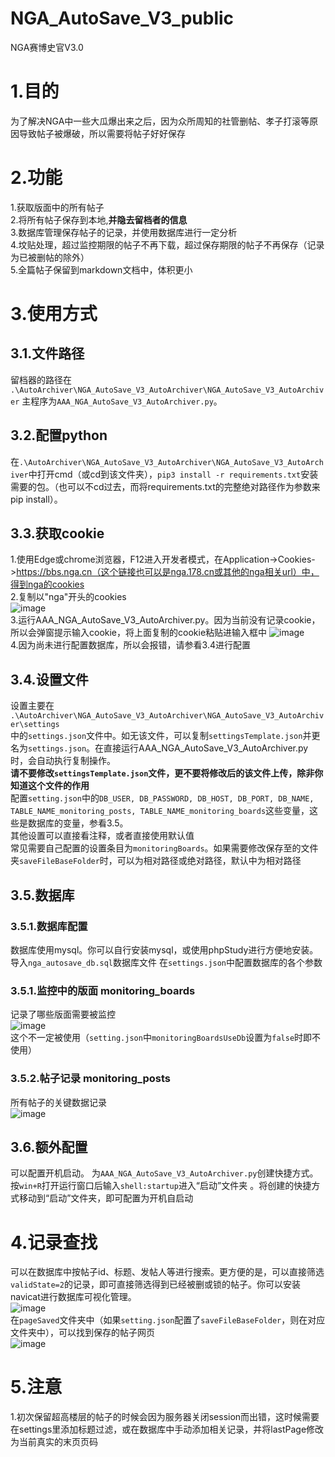 # NGA_AutoSave_V3_public
 NGA赛博史官V3.0

# 1.目的

为了解决NGA中一些大瓜爆出来之后，因为众所周知的社管删帖、孝子打滚等原因导致帖子被爆破，所以需要将帖子好好保存

# 2.功能

1.获取版面中的所有帖子  
2.将所有帖子保存到本地,**并隐去留档者的信息**  
3.数据库管理保存帖子的记录，并使用数据库进行一定分析  
4.坟贴处理，超过监控期限的帖子不再下载，超过保存期限的帖子不再保存（记录为已被删帖的除外）  
5.全篇帖子保留到markdown文档中，体积更小

# 3.使用方式

## 3.1.文件路径

留档器的路径在
```.\AutoArchiver\NGA_AutoSave_V3_AutoArchiver\NGA_AutoSave_V3_AutoArchiver```
主程序为```AAA_NGA_AutoSave_V3_AutoArchiver.py```。

## 3.2.配置python

在```.\AutoArchiver\NGA_AutoSave_V3_AutoArchiver\NGA_AutoSave_V3_AutoArchiver```中打开cmd（或cd到该文件夹），```pip3 install -r requirements.txt```安装需要的包。（也可以不cd过去，而将requirements.txt的完整绝对路径作为参数来pip install）。


## 3.3.获取cookie

1.使用Edge或chrome浏览器，F12进入开发者模式，在Application->Cookies->https://bbs.nga.cn（这个链接也可以是nga.178.cn或其他的nga相关url）中，得到nga的cookies  
2.复制以"nga"开头的cookies  
![image](https://github.com/soyussleet/NGA_AutoSave_V3_public/assets/164469268/b337e4cf-5162-48d6-8c33-09fc5f210157)  
3.运行AAA_NGA_AutoSave_V3_AutoArchiver.py。因为当前没有记录cookie，所以会弹窗提示输入cookie，将上面复制的cookie粘贴进输入框中
![image](https://github.com/soyussleet/NGA_AutoSave_V3_public/assets/164469268/e4340587-1fe8-406a-b698-3df83a26de0f)   
4.因为尚未进行配置数据库，所以会报错，请参看3.4进行配置

## 3.4.设置文件

设置主要在
```.\AutoArchiver\NGA_AutoSave_V3_AutoArchiver\NGA_AutoSave_V3_AutoArchiver\settings```   
中的```settings.json```文件中。如无该文件，可以复制```settingsTemplate.json```并更名为```settings.json```。在直接运行AAA_NGA_AutoSave_V3_AutoArchiver.py时，会自动执行复制操作。   
**请不要修改```settingsTemplate.json```文件，更不要将修改后的该文件上传，除非你知道这个文件的作用**   
配置```setting.json```中的```DB_USER, DB_PASSWORD, DB_HOST, DB_PORT, DB_NAME, TABLE_NAME_monitoring_posts, TABLE_NAME_monitoring_boards```这些变量，这些是数据库的变量，参看3.5。   
其他设置可以直接看注释，或者直接使用默认值   
常见需要自己配置的设置条目为```monitoringBoards```。如果需要修改保存至的文件夹```saveFileBaseFolder```时，可以为相对路径或绝对路径，默认中为相对路径

## 3.5.数据库

### 3.5.1.数据库配置

数据库使用mysql。你可以自行安装mysql，或使用phpStudy进行方便地安装。
导入```nga_autosave_db.sql```数据库文件
在```settings.json```中配置数据库的各个参数

### 3.5.1.监控中的版面 monitoring_boards

记录了哪些版面需要被监控  
![image](https://github.com/soyussleet/NGA_AutoSave_V3_public/assets/164469268/98214881-6d3a-4fbc-a97c-074bdd73441d)  
这个不一定被使用（```setting.json```中```monitoringBoardsUseDb```设置为```false```时即不使用）   


### 3.5.2.帖子记录 monitoring_posts

所有帖子的关键数据记录  
![image](https://github.com/soyussleet/NGA_AutoSave_V3_public/assets/164469268/882bea85-c29e-4f76-9741-cb42616aef3b)

## 3.6.额外配置

可以配置开机启动。
为```AAA_NGA_AutoSave_V3_AutoArchiver.py```创建快捷方式。按```win+R```打开运行窗口后输入```shell:startup```进入“启动”文件夹  。将创建的快捷方式移动到“启动”文件夹，即可配置为开机自启动

# 4.记录查找

可以在数据库中按帖子id、标题、发帖人等进行搜索。更方便的是，可以直接筛选```validState=2```的记录，即可直接筛选得到已经被删或锁的帖子。你可以安装navicat进行数据库可视化管理。  
![image](https://github.com/soyussleet/NGA_AutoSave_V3_public/assets/164469268/68e8b669-5981-42a4-a3e4-af75676be785)  
在```pageSaved```文件夹中（如果```setting.json```配置了```saveFileBaseFolder```，则在对应文件夹中），可以找到保存的帖子网页  
![image](https://github.com/soyussleet/NGA_AutoSave_V3_public/assets/164469268/8f393d9e-5f0f-4ce3-a953-b9d9d737f5fd)

# 5.注意
1.初次保留超高楼层的帖子的时候会因为服务器关闭session而出错，这时候需要在settings里添加标题过滤，或在数据库中手动添加相关记录，并将lastPage修改为当前真实的末页页码




